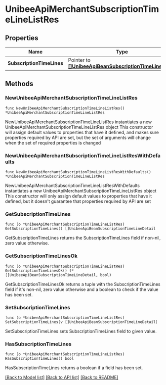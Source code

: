 # UnibeeApiMerchantSubscriptionTimeLineListRes

## Properties

Name | Type | Description | Notes
------------ | ------------- | ------------- | -------------
**SubscriptionTimeLines** | Pointer to [**[]UnibeeApiBeanSubscriptionTimeLineDetail**](UnibeeApiBeanSubscriptionTimeLineDetail.md) | SubscriptionTimeLines | [optional] 

## Methods

### NewUnibeeApiMerchantSubscriptionTimeLineListRes

`func NewUnibeeApiMerchantSubscriptionTimeLineListRes() *UnibeeApiMerchantSubscriptionTimeLineListRes`

NewUnibeeApiMerchantSubscriptionTimeLineListRes instantiates a new UnibeeApiMerchantSubscriptionTimeLineListRes object
This constructor will assign default values to properties that have it defined,
and makes sure properties required by API are set, but the set of arguments
will change when the set of required properties is changed

### NewUnibeeApiMerchantSubscriptionTimeLineListResWithDefaults

`func NewUnibeeApiMerchantSubscriptionTimeLineListResWithDefaults() *UnibeeApiMerchantSubscriptionTimeLineListRes`

NewUnibeeApiMerchantSubscriptionTimeLineListResWithDefaults instantiates a new UnibeeApiMerchantSubscriptionTimeLineListRes object
This constructor will only assign default values to properties that have it defined,
but it doesn't guarantee that properties required by API are set

### GetSubscriptionTimeLines

`func (o *UnibeeApiMerchantSubscriptionTimeLineListRes) GetSubscriptionTimeLines() []UnibeeApiBeanSubscriptionTimeLineDetail`

GetSubscriptionTimeLines returns the SubscriptionTimeLines field if non-nil, zero value otherwise.

### GetSubscriptionTimeLinesOk

`func (o *UnibeeApiMerchantSubscriptionTimeLineListRes) GetSubscriptionTimeLinesOk() (*[]UnibeeApiBeanSubscriptionTimeLineDetail, bool)`

GetSubscriptionTimeLinesOk returns a tuple with the SubscriptionTimeLines field if it's non-nil, zero value otherwise
and a boolean to check if the value has been set.

### SetSubscriptionTimeLines

`func (o *UnibeeApiMerchantSubscriptionTimeLineListRes) SetSubscriptionTimeLines(v []UnibeeApiBeanSubscriptionTimeLineDetail)`

SetSubscriptionTimeLines sets SubscriptionTimeLines field to given value.

### HasSubscriptionTimeLines

`func (o *UnibeeApiMerchantSubscriptionTimeLineListRes) HasSubscriptionTimeLines() bool`

HasSubscriptionTimeLines returns a boolean if a field has been set.


[[Back to Model list]](../README.md#documentation-for-models) [[Back to API list]](../README.md#documentation-for-api-endpoints) [[Back to README]](../README.md)


